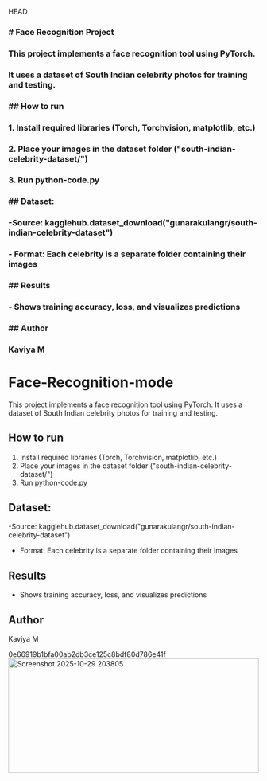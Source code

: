 HEAD
### \# Face Recognition Project

### 

### This project implements a face recognition tool using PyTorch.

### It uses a dataset of South Indian celebrity photos for training and testing.

### 

### \## How to run

### 1\. Install required libraries (Torch, Torchvision, matplotlib, etc.)

### 2\. Place your images in the dataset folder ("south-indian-celebrity-dataset/")

### 3\. Run python-code.py

### 

### \## Dataset:

### -Source: kagglehub.dataset\_download("gunarakulangr/south-indian-celebrity-dataset")

### \- Format: Each celebrity is a separate folder containing their images

### 

### \## Results

### \- Shows training accuracy, loss, and visualizes predictions

### 

### \## Author

### Kaviya M

### 

# Face-Recognition-mode
This project implements a face recognition tool using PyTorch.
It uses a dataset of South Indian celebrity photos for training and testing.

## How to run
1. Install required libraries (Torch, Torchvision, matplotlib, etc.)
2. Place your images in the dataset folder ("south-indian-celebrity-dataset/")
3. Run python-code.py

## Dataset:
-Source: kagglehub.dataset_download("gunarakulangr/south-indian-celebrity-dataset")
- Format: Each celebrity is a separate folder containing their images

## Results
- Shows training accuracy, loss, and visualizes predictions

## Author
Kaviya M

 0e66919b1bfa00ab2db3ce125c8bdf80d786e41f
 <img width="504" height="230" alt="Screenshot 2025-10-29 203805" src="https://github.com/user-attachments/assets/dd22ce68-2416-4f75-96ef-a072178ba3a8" />

